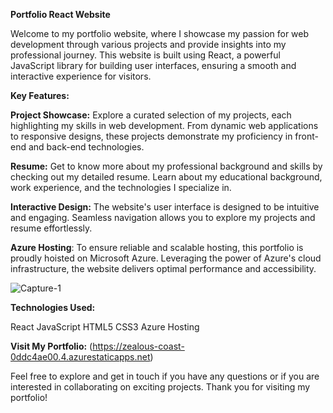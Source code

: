**Portfolio React Website**

Welcome to my portfolio website, where I showcase my passion for web development through various projects and provide insights into my professional journey. This website is built using React, a powerful JavaScript library for building user interfaces, ensuring a smooth and interactive experience for visitors.

**Key Features:**

**Project Showcase:** Explore a curated selection of my projects, each highlighting my skills in web development. From dynamic web applications to responsive designs, these projects demonstrate my proficiency in front-end and back-end technologies.

**Resume:** Get to know more about my professional background and skills by checking out my detailed resume. Learn about my educational background, work experience, and the technologies I specialize in.

**Interactive Design:** The website's user interface is designed to be intuitive and engaging. Seamless navigation allows you to explore my projects and resume effortlessly.

**Azure Hosting**: To ensure reliable and scalable hosting, this portfolio is proudly hoisted on Microsoft Azure. Leveraging the power of Azure's cloud infrastructure, the website delivers optimal performance and accessibility.



![Capture-1](https://github.com/CodeKnights7/Myportfolio/assets/116157045/9d0d0e9e-7bc4-44e1-ba87-054a33fb1eb8)

**Technologies Used:**

React
JavaScript
HTML5
CSS3
Azure Hosting

**Visit My Portfolio:**
(https://zealous-coast-0ddc4ae00.4.azurestaticapps.net)

Feel free to explore and get in touch if you have any questions or if you are interested in collaborating on exciting projects. Thank you for visiting my portfolio!


